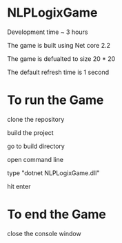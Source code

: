 # NLPLogixGame

Development time ~ 3 hours

The game is built using Net core 2.2

The game is defualted to size 20 * 20

The default refresh time is 1 second

# To run the Game

clone the repository

build the project

go to build directory 

open command line

type "dotnet NLPLogixGame.dll" 

hit enter

# To end the Game

close the console window 
